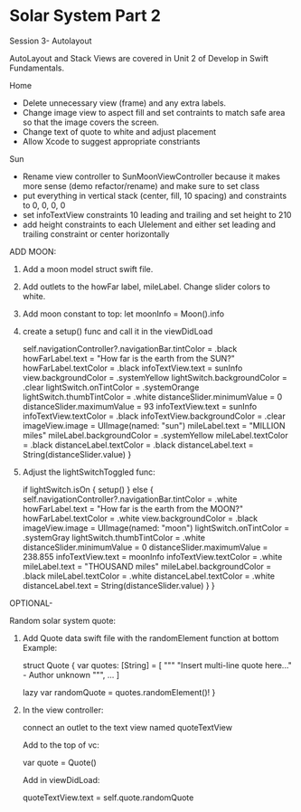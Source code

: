 #  Solar System Part 2

Session 3- Autolayout

AutoLayout and Stack Views are covered in Unit 2 of Develop in Swift Fundamentals.  

Home
- Delete unnecessary view (frame) and any extra labels.  
- Change image view to aspect fill and set contraints to match safe area so that the image covers the screen.
- Change text of quote to white and adjust placement
- Allow Xcode to suggest appropriate constriants

Sun
- Rename view controller to SunMoonViewController because it makes more sense (demo refactor/rename) and make sure to set class
- put everything in vertical stack (center, fill, 10 spacing) and constraints to 0, 0, 0, 0
- set infoTextView constraints 10 leading and trailing and set height to 210 
- add height constraints to each UIelement and either set leading and trailing constraint or center horizontally

ADD MOON:

1.  Add a moon model struct swift file.
2.  Add outlets to the howFar label, mileLabel.  Change slider colors to white.
3.  Add moon constant to top: let moonInfo = Moon().info
4. create a setup() func and call it in the viewDidLoad

    self.navigationController?.navigationBar.tintColor = .black
        howFarLabel.text = "How far is the earth from the SUN?"
        howFarLabel.textColor = .black
        infoTextView.text = sunInfo
        view.backgroundColor = .systemYellow
        lightSwitch.backgroundColor = .clear
        lightSwitch.onTintColor = .systemOrange
        lightSwitch.thumbTintColor = .white
        distanceSlider.minimumValue = 0
        distanceSlider.maximumValue = 93
        infoTextView.text = sunInfo
        infoTextView.textColor = .black
        infoTextView.backgroundColor = .clear
        imageView.image = UIImage(named: "sun")
        mileLabel.text = "MILLION miles"
        mileLabel.backgroundColor = .systemYellow
        mileLabel.textColor = .black
        distanceLabel.textColor = .black
        distanceLabel.text = String(distanceSlider.value)
    }

5. Adjust the lightSwitchToggled func:

    if lightSwitch.isOn {
            setup()
        } else {
            self.navigationController?.navigationBar.tintColor = .white
            howFarLabel.text = "How far is the earth from the MOON?"
            howFarLabel.textColor = .white
            view.backgroundColor = .black
            imageView.image = UIImage(named: "moon")
            lightSwitch.onTintColor = .systemGray
            lightSwitch.thumbTintColor = .white
            distanceSlider.minimumValue = 0
            distanceSlider.maximumValue = 238.855
            infoTextView.text = moonInfo
            infoTextView.textColor = .white
            mileLabel.text = "THOUSAND miles"
            mileLabel.backgroundColor = .black
            mileLabel.textColor = .white
            distanceLabel.textColor = .white
            distanceLabel.text = String(distanceSlider.value)
        }
    }


OPTIONAL-

Random solar system quote:

1. Add Quote data swift file with the randomElement function at bottom
    Example:
    
    struct Quote {
    var quotes: [String] = [
    """
    "Insert multi-line quote here..." - Author unknown
    """,
    ...
    ]
    
    lazy var randomQuote = quotes.randomElement()!
    }

2. In the view controller:

    connect an outlet to the text view named quoteTextView

    Add to the top of vc:
    
    var quote = Quote()
 
    Add in viewDidLoad: 
     
    quoteTextView.text = self.quote.randomQuote



